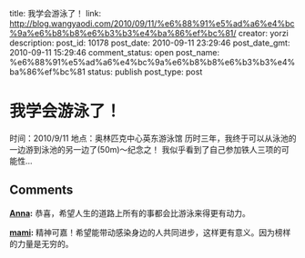 title: 我学会游泳了！
link: http://blog.wangyaodi.com/2010/09/11/%e6%88%91%e5%ad%a6%e4%bc%9a%e6%b8%b8%e6%b3%b3%e4%ba%86%ef%bc%81/
creator: yorzi
description: 
post_id: 10178
post_date: 2010-09-11 23:29:46
post_date_gmt: 2010-09-11 15:29:46
comment_status: open
post_name: %e6%88%91%e5%ad%a6%e4%bc%9a%e6%b8%b8%e6%b3%b3%e4%ba%86%ef%bc%81
status: publish
post_type: post

# 我学会游泳了！

时间：2010/9/11 地点：奥林匹克中心英东游泳馆 历时三年，我终于可以从泳池的一边游到泳池的另一边了(50m)～纪念之！ 我似乎看到了自己参加铁人三项的可能性...

## Comments

**[Anna](#649 "2010-09-12 08:36:33"):** 恭喜，希望人生的道路上所有的事都会比游泳来得更有动力。

**[mami](#650 "2010-09-12 21:40:15"):** 精神可嘉！希望能带动感染身边的人共同进步，这样更有意义。因为榜样的力量是无穷的。

